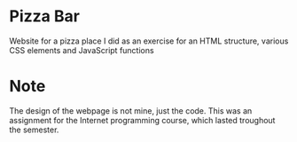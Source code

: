 # Pizza Bar
Website for a pizza place I did as an exercise for an HTML structure, various CSS elements and JavaScript functions

# Note
The design of the webpage is not mine, just the code. This was an assignment for the Internet programming course, which lasted troughout the semester.
